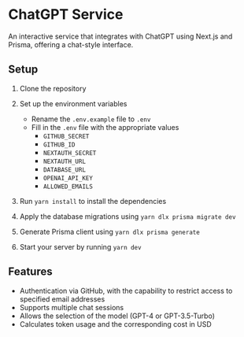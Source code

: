 # ChatGPT Service 

An interactive service that integrates with ChatGPT using Next.js and Prisma, offering a chat-style interface.

## Setup
1. Clone the repository
2. Set up the environment variables
   - Rename the `.env.example` file to `.env`
   - Fill in the `.env` file with the appropriate values
       - `GITHUB_SECRET`
       - `GITHUB_ID`
       - `NEXTAUTH_SECRET`
       - `NEXTAUTH_URL`
       - `DATABASE_URL`
       - `OPENAI_API_KEY`
       - `ALLOWED_EMAILS`

3. Run `yarn install` to install the dependencies
4. Apply the database migrations using `yarn dlx prisma migrate dev`
5. Generate Prisma client using `yarn dlx prisma generate`
6. Start your server by running `yarn dev`

## Features
- Authentication via GitHub, with the capability to restrict access to specified email addresses
- Supports multiple chat sessions
- Allows the selection of the model (GPT-4 or GPT-3.5-Turbo)
- Calculates token usage and the corresponding cost in USD